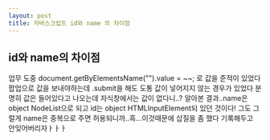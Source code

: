 ```yaml
---
layout: post
title: 자바스크립트 id와 name 의 차이점
---
```

id와 name의 차이점
---
<p>업무 도중 document.getByElementsName("").value = ~~; 로 값을 준적이 있었다
팝업으로 값을 보내야하는데 .submit을 해도 도통 값이 넣어지지 않는 경우가 있었다 분명히 값은 들어있다고 나오는데
자식창에서는 값이 없다니..? 알아본 결과..name은 object NodeList으로 되고 id는 object HTMLInputElement되 있던 것이다!
그도 그럴게 name은 중복으로 주면 허용되니까..흑...이것때문에 삽질을 좀 했다 기록해두고 안잊어버리자ㅏㅏㅏ
</p>
<span class="image fit"><img src="{{ "/images/namdAndID.PNG" | absolute_url }}" alt="" /></span>
